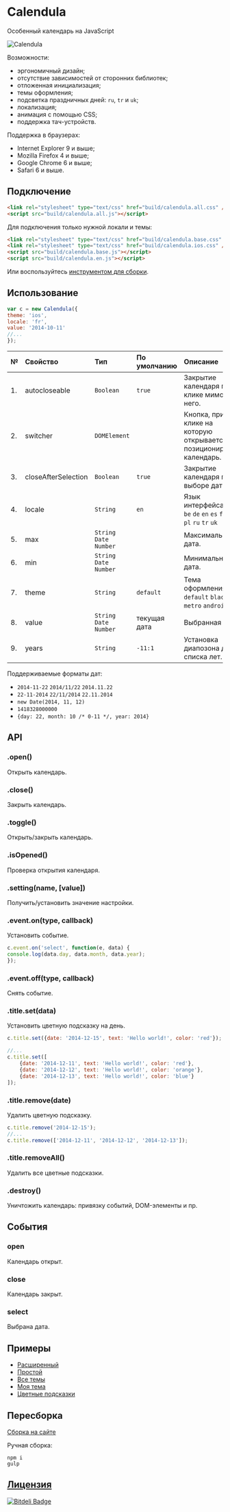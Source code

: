 # Calendula
Особенный календарь на JavaScript

![Calendula](https://raw.githubusercontent.com/hcodes/calendula/master/examples/theme.default.png)

Возможности:
+ эргономичный дизайн;
+ отсутствие зависимостей от сторонних библиотек;
+ отложенная инициализация;
+ темы оформления;
+ подсветка праздничных дней: `ru`, `tr` и `uk`;
+ локализация;
+ анимация с помощью CSS;
+ поддержка тач-устройств.

Поддержка в браузерах:
+ Internet Explorer 9 и выше;
+ Mozilla Firefox 4 и выше;
+ Google Chrome 6 и выше;
+ Safari 6 и выше.

## Подключение
  ```HTML
<link rel="stylesheet" type="text/css" href="build/calendula.all.css" />
<script src="build/calendula.all.js"></script>
  ```
  
Для подключения только нужной локали и темы:
  ```HTML
<link rel="stylesheet" type="text/css" href="build/calendula.base.css" />
<link rel="stylesheet" type="text/css" href="build/calendula.ios.css" />
<script src="build/calendula.base.js"></script>
<script src="build/calendula.en.js"></script>
  ```

Или воспользуйтесь [инструментом для сборки](http://hcodes.github.io/calendula/index.ru.html).

## Использование
  ```JavaScript
var c = new Calendula({
  theme: 'ios',
  locale: 'fr',
  value: '2014-10-11'
  //...
});
  ```

| №  | Свойство  | Тип                  | По умолчанию  | Описание                                    |
|:---|:----------|:---------------------|:--------------|:--------------------------------------------|
| 1. | autocloseable | `Boolean`            | `true`        | Закрытие календаря при клике мимо него.     |
| 2. | switcher  | `DOMElement`         |               | Кнопка, при клике на которую открывается и позиционируется календарь. |
| 3. | closeAfterSelection| `Boolean`   | `true`        | Закрытие календаря при выборе даты.         |
| 4. | locale    | `String`             | `en`          | Язык интерфейса.<br>`be` `de` `en` `es` `fr` `it` `pl` `ru` `tr` `uk` |
| 5. | max       | `String`<br>`Date`<br>`Number` |               | Максимальная дата.                          |
| 6. | min       | `String`<br>`Date`<br>`Number` |               | Mинимальная дата.                           |
| 7. | theme     | `String`               | `default`     | Тема оформления.<br>`default` `black` `ios` `metro` `android`|
| 8. | value     | `String`<br>`Date`<br>`Number` | текущая дата   | Выбранная дата.                            |
| 9. | years     | `String`               | `-11:1`       | Установка диапозона для списка лет.         |

Поддерживаемые форматы дат:
 + `2014-11-22` `2014/11/22` `2014.11.22`
 + `22-11-2014` `22/11/2014` `22.11.2014`
 + `new Date(2014, 11, 12)`
 + `1418328000000`
 + `{day: 22, month: 10 /* 0-11 */, year: 2014}`

## API
### .open()
Открыть календарь.

### .close()
Закрыть календарь.

### .toggle()
Открыть/закрыть календарь.

### .isOpened()
Проверка открытия календаря.

### .setting(name, [value])
Получить/установить значение настройки.

### .event.on(type, callback)
Установить событие.
  ```JavaScript
c.event.on('select', function(e, data) {
  console.log(data.day, data.month, data.year);
});
  ```

### .event.off(type, callback)
Снять событие.

### .title.set(data)
Установить цветную подсказку на день.
```JavaScript
c.title.set({date: '2014-12-15', text: 'Hello world!', color: 'red'});

//...
c.title.set([
    {date: '2014-12-11', text: 'Hello world!', color: 'red'},
    {date: '2014-12-12', text: 'Hello world!', color: 'orange'},
    {date: '2014-12-13', text: 'Hello world!', color: 'blue'}
]);
```
### .title.remove(date)
Удалить цветную подсказку.
```JavaScript
c.title.remove('2014-12-15');
//...
c.title.remove(['2014-12-11', '2014-12-12', '2014-12-13']);
```

### .title.removeAll()
Удалить все цветные подсказки.

### .destroy()
Уничтожить календарь: привязку событий, DOM-элементы и пр.

## События
### open
Календарь открыт.
  
  
### close
Календарь закрыт.

### select
Выбрана дата.


## Примеры
+ [Расширенный](http://hcodes.github.io/calendula/examples/api.html)
+ [Простой](http://hcodes.github.io/calendula/examples/simple.html)
+ [Все темы](http://hcodes.github.io/calendula/examples/many.html)
+ [Моя тема](http://hcodes.github.io/calendula/examples/my_theme.html)
+ [Цветные подсказки](http://hcodes.github.io/calendula/examples/color_title.html)

## Пересборка
[Сборка на сайте](http://hcodes.github.io/calendula/index.ru.html)

Ручная сборка:
  ```
npm i
gulp
  ```

## [Лицензия](https://github.com/hcodes/calendula/blob/master/LICENSE.ru.md)


[![Bitdeli Badge](https://d2weczhvl823v0.cloudfront.net/hcodes/calendula/trend.png)](https://bitdeli.com/free "Bitdeli Badge")

